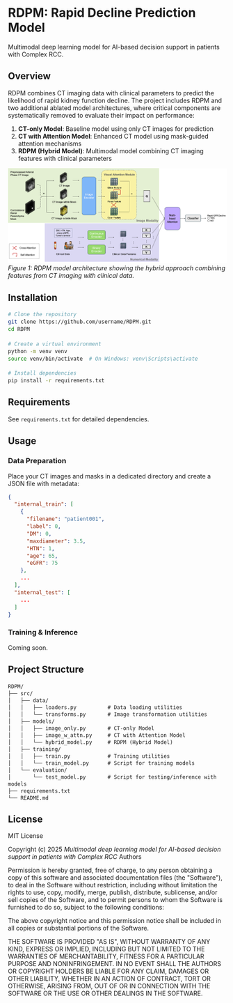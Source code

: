 # RDPM: Rapid Decline Prediction Model

Multimodal deep learning model for AI-based decision support in patients with Complex RCC.

## Overview

RDPM combines CT imaging data with clinical parameters to predict the likelihood of rapid kidney function decline. The project includes RDPM and two additional ablated model architectures, where critical components are systematically removed to evaluate their impact on performance:

1. **CT-only Model**: Baseline model using only CT images for prediction
2. **CT with Attention Model**: Enhanced CT model using mask-guided attention mechanisms
3. **RDPM (Hybrid Model)**: Multimodal model combining CT imaging features with clinical parameters

![RDPM Model Architecture](/src/RDPM.png)
*Figure 1: RDPM model architecture showing the hybrid approach combining features from CT imaging with clinical data.*

## Installation

```bash
# Clone the repository
git clone https://github.com/username/RDPM.git
cd RDPM

# Create a virtual environment
python -m venv venv
source venv/bin/activate  # On Windows: venv\Scripts\activate

# Install dependencies
pip install -r requirements.txt
```

## Requirements

See `requirements.txt` for detailed dependencies.


## Usage

### Data Preparation

Place your CT images and masks in a dedicated directory and create a JSON file with metadata:

```json
{
  "internal_train": [
    {
      "filename": "patient001",
      "label": 0,
      "DM": 0,
      "maxdiameter": 3.5,
      "HTN": 1,
      "age": 65,
      "eGFR": 75
    },
    ...
  ],
  "internal_test": [
    ...
  ]
}
```

### Training & Inference

Coming soon.

## Project Structure
```
RDPM/
├── src/
│   ├── data/
│   │   ├── loaders.py          # Data loading utilities
│   │   └── transforms.py       # Image transformation utilities
│   ├── models/
│   │   ├── image_only.py       # CT-only Model
│   │   ├── image_w_attn.py     # CT with Attention Model
│   │   └── hybrid_model.py     # RDPM (Hybrid Model)
│   ├── training/
│   │   ├── train.py            # Training utilities
│   │   └── train_model.py      # Script for training models
│   └── evaluation/
│       └── test_model.py       # Script for testing/inference with models
├── requirements.txt
└── README.md
```

## License

MIT License

Copyright (c) 2025 <i>Multimodal deep learning model for AI-based decision support in patients with Complex RCC</i> Authors

Permission is hereby granted, free of charge, to any person obtaining a copy
of this software and associated documentation files (the "Software"), to deal
in the Software without restriction, including without limitation the rights
to use, copy, modify, merge, publish, distribute, sublicense, and/or sell
copies of the Software, and to permit persons to whom the Software is
furnished to do so, subject to the following conditions:

The above copyright notice and this permission notice shall be included in all
copies or substantial portions of the Software.

THE SOFTWARE IS PROVIDED "AS IS", WITHOUT WARRANTY OF ANY KIND, EXPRESS OR
IMPLIED, INCLUDING BUT NOT LIMITED TO THE WARRANTIES OF MERCHANTABILITY,
FITNESS FOR A PARTICULAR PURPOSE AND NONINFRINGEMENT. IN NO EVENT SHALL THE
AUTHORS OR COPYRIGHT HOLDERS BE LIABLE FOR ANY CLAIM, DAMAGES OR OTHER
LIABILITY, WHETHER IN AN ACTION OF CONTRACT, TORT OR OTHERWISE, ARISING FROM,
OUT OF OR IN CONNECTION WITH THE SOFTWARE OR THE USE OR OTHER DEALINGS IN THE
SOFTWARE.

